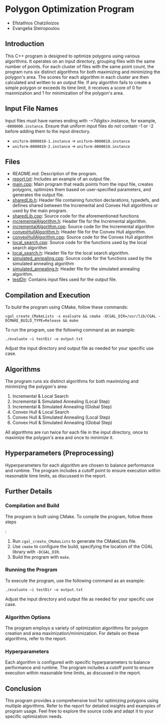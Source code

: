 # Polygon Optimization Program

- Efstathios Chatziloizos
- Evangelia Steiropoulou

## Introduction

This C++ program is designed to optimize polygons using various algorithms. It operates on an input directory, grouping files with the same number of points. For each cluster of files with the same point count, the program runs six distinct algorithms for both maximizing and minimizing the polygon's area. The scores for each algorithm in each cluster are then calculated and written to an output file. If any algorithm fails to create a simple polygon or exceeds its time limit, it receives a score of 0 for maximization and 1 for minimization of the polygon's area.

## Input File Names

Input files must have names ending with -<7digits>.instance, for example, `-0000000.instance`. Ensure that uniform input files do not contain -1 or -2 before adding them to the input directory.

- `uniform-0000010-1.instance` -> `uniform-0000010.instance`
- `uniform-0000010-2.instance` -> `uniform-0000010.instance`

## Files

- README.md: Description of the program.
- [report.txt](https://github.com/StathisChatziloizos/CGAL-Polygon-Optimization/blob/95715118d8b0ccf8cbd502c2c3cc14620c8dce38/Project3_Polygon_Evaluation/report.txt): Includes an example of an output file.
- [main.cpp](https://github.com/StathisChatziloizos/CGAL-Polygon-Optimization/blob/95715118d8b0ccf8cbd502c2c3cc14620c8dce38/Project3_Polygon_Evaluation/main.cpp): Main program that reads points from the input file, creates polygons, optimizes them based on user-specified parameters, and generates the output file.
- [sharedLib.h](https://github.com/StathisChatziloizos/CGAL-Polygon-Optimization/blob/95715118d8b0ccf8cbd502c2c3cc14620c8dce38/Project3_Polygon_Evaluation/sharedLib.h): Header file containing function declarations, typedefs, and defines shared between the Incremental and Convex Hull algorithms or used by the main program.
- [sharedLib.cpp](https://github.com/StathisChatziloizos/CGAL-Polygon-Optimization/blob/95715118d8b0ccf8cbd502c2c3cc14620c8dce38/Project3_Polygon_Evaluation/sharedLib.cpp): Source code for the aforementioned functions
- [incrementalAlgorithm.h](https://github.com/StathisChatziloizos/CGAL-Polygon-Optimization/blob/95715118d8b0ccf8cbd502c2c3cc14620c8dce38/Project3_Polygon_Evaluation/incrementalAlgorithm.h): Header file for the Incremental algorithm.
- [incrementalAlgorithm.cpp](https://github.com/StathisChatziloizos/CGAL-Polygon-Optimization/blob/95715118d8b0ccf8cbd502c2c3cc14620c8dce38/Project3_Polygon_Evaluation/incrementalAlgorithm.cpp): Source code for the Incremental algorithm
- [convexHullAlgorithm.h](https://github.com/StathisChatziloizos/CGAL-Polygon-Optimization/blob/95715118d8b0ccf8cbd502c2c3cc14620c8dce38/Project3_Polygon_Evaluation/convexHullAlgorithm.h): Header file for the Convex Hull algorithm.
- [convexHullAlgorithm.cpp](https://github.com/StathisChatziloizos/CGAL-Polygon-Optimization/blob/95715118d8b0ccf8cbd502c2c3cc14620c8dce38/Project3_Polygon_Evaluation/convexHullAlgorithm.cpp): Source code for the Convex Hull algorithm
- [local_search.cpp](https://github.com/StathisChatziloizos/CGAL-Polygon-Optimization/blob/95715118d8b0ccf8cbd502c2c3cc14620c8dce38/Project3_Polygon_Evaluation/local_search.cpp): Source code for the functions used by the local search algorithm
- [local_search.h](https://github.com/StathisChatziloizos/CGAL-Polygon-Optimization/blob/95715118d8b0ccf8cbd502c2c3cc14620c8dce38/Project3_Polygon_Evaluation/local_search.h): Header file for the local search algorithm.
- [simulated_annealing.cpp](https://github.com/StathisChatziloizos/CGAL-Polygon-Optimization/blob/95715118d8b0ccf8cbd502c2c3cc14620c8dce38/Project3_Polygon_Evaluation/simulated_annealing.cpp): Source code for the functions used by the simulated annealing algorithm
- [simulated_annealing.h](https://github.com/StathisChatziloizos/CGAL-Polygon-Optimization/blob/95715118d8b0ccf8cbd502c2c3cc14620c8dce38/Project3_Polygon_Evaluation/simulated_annealing.h): Header file for the simulated annealing algorithm.
- [testDir](https://github.com/StathisChatziloizos/CGAL-Polygon-Optimization/tree/95715118d8b0ccf8cbd502c2c3cc14620c8dce38/Project3_Polygon_Evaluation/testDir): Contains input files used for the output file.

## Compilation and Execution

To build the program using CMake, follow these commands:

```shell
cgal_create_CMakeLists -s evaluate && cmake -DCGAL_DIR=/usr/lib/CGAL -DCMAKE_BUILD_TYPE=Release && make
```

To run the program, use the following command as an example:

```shell
./evaluate –i testDir –ο output.txt
```

Adjust the input directory and output file as needed for your specific use case.

## Algorithms

The program runs six distinct algorithms for both maximizing and minimizing the polygon's area:

1) Incremental & Local Search
2) Incremental & Simulated Annealing (Local Step)
3) Incremental & Simulated Annealing (Global Step)
4) Convex Hull & Local Search
5) Convex Hull & Simulated Annealing (Local Step)
6) Convex Hull & Simulated Annealing (Global Step)

All algorithms are run twice for each file in the input directory, once to maximize the polygon's area and once to minimize it.

## Hyperparameters (Preprocessing)

Hyperparameters for each algorithm are chosen to balance performance and runtime. The program includes a cutoff point to ensure execution within reasonable time limits, as discussed in the report.

## Further Details

### Compilation and Build

The program is built using CMake. To compile the program, follow these steps

:

1. Run `cgal_create_CMakeLists` to generate the CMakeLists file.
2. Use `cmake` to configure the build, specifying the location of the CGAL library with `-DCGAL_DIR`.
3. Build the program with `make`.

### Running the Program

To execute the program, use the following command as an example:

```shell
./evaluate –i testDir –ο output.txt
```

Adjust the input directory and output file as needed for your specific use case.

### Algorithm Options

The program employs a variety of optimization algorithms for polygon creation and area maximization/minimization. For details on these algorithms, refer to the report.

### Hyperparameters

Each algorithm is configured with specific hyperparameters to balance performance and runtime. The program includes a cutoff point to ensure execution within reasonable time limits, as discussed in the report.

## Conclusion

This program provides a comprehensive tool for optimizing polygons using multiple algorithms. Refer to the report for detailed insights and examples of program usage. Feel free to explore the source code and adapt it to your specific optimization needs.
